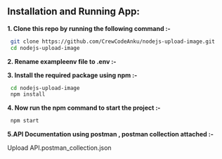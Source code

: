## Installation and Running App:

**1. Clone this repo by running the following command :-**

```bash
 git clone https://github.com/CrewCodeAnku/nodejs-upload-image.git
 cd nodejs-upload-image
```

**2. Rename exampleenv file to .env :-**

**3. Install the required package using npm :-**

```bash
 cd nodejs-upload-image
 npm install
```

**4. Now run the npm command to start the project :-**

```bash
 npm start
```

**5.API Documentation using postman , postman collection attached :-**

Upload API.postman_collection.json
